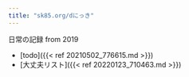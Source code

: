 ```yaml
---
title: "sk85.org/dにっき"
---
```

日常の記録 from 2019  
- [todo]({{< ref 20210502_776615.md >}})
- [大丈夫リスト]({{< ref 20220123_710463.md >}})